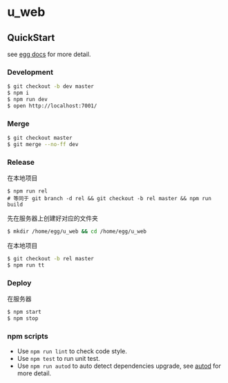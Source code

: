 # u_web



## QuickStart

<!-- add docs here for user -->

see [egg docs][egg] for more detail.

### Development

```bash
$ git checkout -b dev master
$ npm i
$ npm run dev
$ open http://localhost:7001/
```

### Merge

```bash
$ git checkout master
$ git merge --no-ff dev
```

### Release

在本地项目
```
$ npm run rel
# 等同于 git branch -d rel && git checkout -b rel master && npm run build
```

先在服务器上创建好对应的文件夹

```bash
$ mkdir /home/egg/u_web && cd /home/egg/u_web
```

在本地项目

```bash
$ git checkout -b rel master
$ npm run tt
```

### Deploy

在服务器

```bash
$ npm start
$ npm stop
```

### npm scripts

- Use `npm run lint` to check code style.
- Use `npm test` to run unit test.
- Use `npm run autod` to auto detect dependencies upgrade, see [autod](https://www.npmjs.com/package/autod) for more detail.


[egg]: https://eggjs.org

